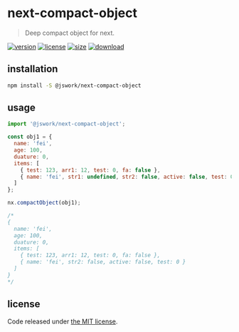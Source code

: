 # next-compact-object
> Deep compact object for next.

[![version][version-image]][version-url]
[![license][license-image]][license-url]
[![size][size-image]][size-url]
[![download][download-image]][download-url]

## installation
```bash
npm install -S @jswork/next-compact-object
```

## usage
```js
import '@jswork/next-compact-object';

const obj1 = {
  name: 'fei',
  age: 100,
  duature: 0,
  items: [
    { test: 123, arr1: 12, test: 0, fa: false },
    { name: 'fei', str1: undefined, str2: false, active: false, test: 0, nillValue: null }
  ]
};

nx.compactObject(obj1);

/*
{
  name: 'fei',
  age: 100,
  duature: 0,
  items: [
    { test: 123, arr1: 12, test: 0, fa: false },
    { name: 'fei', str2: false, active: false, test: 0 }
  ]
}
*/
```

## license
Code released under [the MIT license](https://github.com/afeiship/next-compact-object/blob/master/LICENSE.txt).

[version-image]: https://img.shields.io/npm/v/@jswork/next-compact-object
[version-url]: https://npmjs.org/package/@jswork/next-compact-object

[license-image]: https://img.shields.io/npm/l/@jswork/next-compact-object
[license-url]: https://github.com/afeiship/next-compact-object/blob/master/LICENSE.txt

[size-image]: https://img.shields.io/bundlephobia/minzip/@jswork/next-compact-object
[size-url]: https://github.com/afeiship/next-compact-object/blob/master/dist/next-compact-object.min.js

[download-image]: https://img.shields.io/npm/dm/@jswork/next-compact-object
[download-url]: https://www.npmjs.com/package/@jswork/next-compact-object
